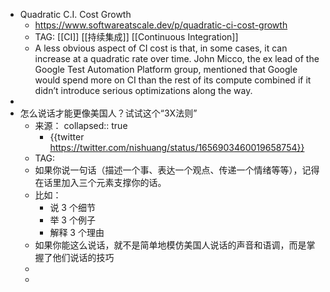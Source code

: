 - Quadratic C.I. Cost Growth
	- https://www.softwareatscale.dev/p/quadratic-ci-cost-growth
	- TAG: [[CI]] [[持续集成]] [[Continuous Integration]]
	- A less obvious aspect of CI cost is that, in some cases, it can increase at a quadratic rate over time. John Micco, the ex lead of the Google Test Automation Platform group, mentioned that Google would spend more on CI than the rest of its compute combined if it didn’t introduce serious optimizations along the way.
-
- 怎么说话才能更像美国人？试试这个“3X法则”
	- 来源：
	  collapsed:: true
		- {{twitter https://twitter.com/nishuang/status/1656903460019658754}}
	- TAG:
	- 如果你说一句话（描述一个事、表达一个观点、传递一个情绪等等），记得在话里加入三个元素支撑你的话。
	- 比如：
		- 说 3 个细节
		- 举 3 个例子
		- 解释 3 个理由
	- 如果你能这么说话，就不是简单地模仿美国人说话的声音和语调，而是掌握了他们说话的技巧
	-
	-
